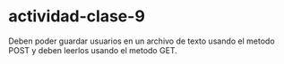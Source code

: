# actividad-clase-9
  Deben  poder  guardar usuarios en un archivo de texto usando el metodo POST  y deben leerlos usando el metodo GET.
